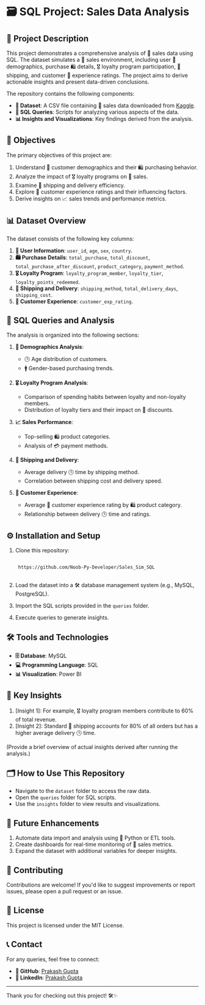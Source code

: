 # 🗃️ SQL Project: Sales Data Analysis

## 📜 Project Description

This project demonstrates a comprehensive analysis of 🛒 sales data using SQL. The dataset simulates a 🏬 sales environment, including user 👥 demographics, purchase 🛍️ details, 🎖️ loyalty program participation, 🚚 shipping, and customer 🌟 experience ratings. The project aims to derive actionable insights and present data-driven conclusions.

The repository contains the following components:

- **📂 Dataset**: A CSV file containing 🛒 sales data downloaded from [Kaggle](https://www.kaggle.com/datasets/noeyislearning/sales-simulation).
- **📄 SQL Queries**: Scripts for analyzing various aspects of the data.
- **📊 Insights and Visualizations**: Key findings derived from the analysis.

## 🎯 Objectives

The primary objectives of this project are:

1. Understand 👥 customer demographics and their 🛍️ purchasing behavior.
2. Analyze the impact of 🎖️ loyalty programs on 🛒 sales.
3. Examine 🚚 shipping and delivery efficiency.
4. Explore 🌟 customer experience ratings and their influencing factors.
5. Derive insights on 📈 sales trends and performance metrics.

## 📊 Dataset Overview

The dataset consists of the following key columns:

1. **👤 User Information**: `user_id`, `age`, `sex`, `country`.
2. **🛍️ Purchase Details**: `total_purchase`, `total_discount`, `total_purchase_after_discount`, `product_category`, `payment_method`.
3. **🎖️ Loyalty Program**: `loyalty_program_member`, `loyalty_tier`, `loyalty_points_redeemed`.
4. **🚚 Shipping and Delivery**: `shipping_method`, `total_delivery_days`, `shipping_cost`.
5. **🌟 Customer Experience**: `customer_exp_rating`.

## 📝 SQL Queries and Analysis

The analysis is organized into the following sections:

1. **👥 Demographics Analysis**:
   - 🕒 Age distribution of customers.
   - 🚹 Gender-based purchasing trends.

2. **🎖️ Loyalty Program Analysis**:
   - Comparison of spending habits between loyalty and non-loyalty members.
   - Distribution of loyalty tiers and their impact on 💸 discounts.

3. **📈 Sales Performance**:
   - Top-selling 🛍️ product categories.
   - Analysis of 💳 payment methods.

4. **🚚 Shipping and Delivery**:
   - Average delivery 🕒 time by shipping method.
   - Correlation between shipping cost and delivery speed.

5. **🌟 Customer Experience**:
   - Average 🌟 customer experience rating by 🛍️ product category.
   - Relationship between delivery 🕒 time and ratings.

## ⚙️ Installation and Setup

1. Clone this repository:
   ```bash
  
    https://github.com/Noob-Py-Developer/Sales_Sim_SQL
  
   ```

2. Load the dataset into a 🛠️ database management system (e.g., MySQL, PostgreSQL).

3. Import the SQL scripts provided in the `queries` folder.

4. Execute queries to generate insights.

## 🛠️ Tools and Technologies

- **🗄️ Database**: MySQL
- **💻 Programming Language**: SQL
- **📊 Visualization**: Power BI

## 🔑 Key Insights

1. [Insight 1]: For example, 🎖️ loyalty program members contribute to 60% of total revenue.
2. [Insight 2]: Standard 🚚 shipping accounts for 80% of all orders but has a higher average delivery 🕒 time.

(Provide a brief overview of actual insights derived after running the analysis.)

## 🗂️ How to Use This Repository

- Navigate to the `dataset` folder to access the raw data.
- Open the `queries` folder for SQL scripts.
- Use the `insights` folder to view results and visualizations.

## 🚀 Future Enhancements

1. Automate data import and analysis using 🐍 Python or ETL tools.
2. Create dashboards for real-time monitoring of 🛒 sales metrics.
3. Expand the dataset with additional variables for deeper insights.

## 🤝 Contributing

Contributions are welcome! If you'd like to suggest improvements or report issues, please open a pull request or an issue.

## 📜 License

This project is licensed under the MIT License.

## 📞 Contact

For any queries, feel free to connect:

- **🐙 GitHub**: [Prakash Gupta](https://github.com/Noob-Py-Developer)
- **💼 LinkedIn**: [Prakash Gupta](https://www.linkedin.com/in/prakash-gupta-10221a329/)

---

Thank you for checking out this project! 🛠️✨


